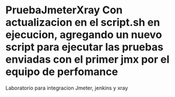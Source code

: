 # PruebaJmeterXray Con actualizacion en el script.sh en ejecucion, agregando un nuevo script para ejecutar las pruebas enviadas con el primer jmx por el equipo de perfomance
Laboratorio para integracion Jmeter, jenkins y xray
